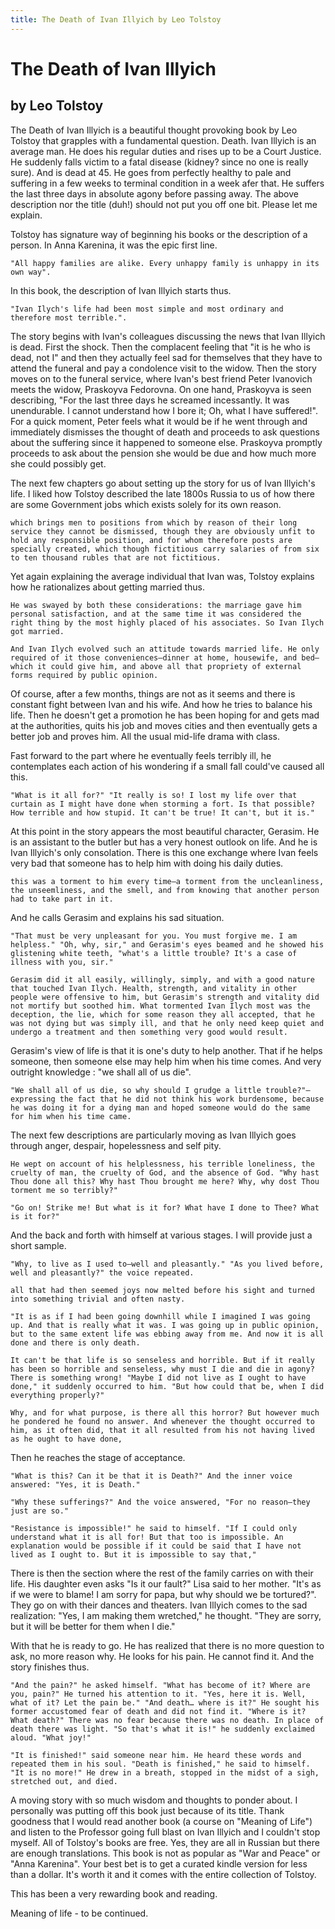 ```yaml
---
title: The Death of Ivan Illyich by Leo Tolstoy
---
```


<!-- 23.1 -->
<style>code {white-space: pre-wrap;}</style>

# The Death of Ivan Illyich
## by Leo Tolstoy

The Death of Ivan Illyich is a beautiful thought provoking book by Leo Tolstoy that grapples with a fundamental question. Death. Ivan Illyich is an average man. He does his regular duties and rises up to be a Court Justice. He suddenly falls victim to a fatal disease (kidney? since no one is really sure). And is dead at 45. He goes from perfectly healthy to pale and suffering in a few weeks to terminal condition in a week afer that. He suffers the last three days in absolute agony before passing away. The above description nor the title (duh!) should not put you off one bit. Please let me explain.

Tolstoy has signature way of beginning his books or the description of a person. In Anna Karenina, it was the epic first line.

```
"All happy families are alike. Every unhappy family is unhappy in its own way".
```

In this book, the description of Ivan Illyich starts thus. 

```
"Ivan Ilych's life had been most simple and most ordinary and therefore most terrible.".
```

The story begins with Ivan's colleagues discussing the news that Ivan Illyich is dead. First the shock. Then the complacent feeling that "it is he who is dead, not I" and then they actually feel sad for themselves that they have to attend the funeral and pay a condolence visit to the widow. Then the story moves on to the funeral service, where Ivan's best friend Peter Ivanovich meets the widow, Praskoyva Fedorovna. On one hand, Praskoyva is seen describing, "For the last three days he screamed incessantly. It was unendurable. I cannot understand how I bore it;  Oh, what I have suffered!". For a quick moment, Peter feels what it would be if he went through and immediately dismisses the thought of death and proceeds to ask questions about the suffering since it happened to someone else. Praskoyva promptly proceeds to ask about the pension she would be due and how much more she could possibly get.

The next few chapters go about setting up the story for us of Ivan Illyich's life. I liked how Tolstoy described the late 1800s Russia to us of how there are some Government jobs which exists solely for its own reason.


```
which brings men to positions from which by reason of their long service they cannot be dismissed, though they are obviously unfit to hold any responsible position, and for whom therefore posts are specially created, which though fictitious carry salaries of from six to ten thousand rubles that are not fictitious.
```

Yet again explaining the average individual that Ivan was, Tolstoy explains how he rationalizes about getting married thus.

```
He was swayed by both these considerations: the marriage gave him personal satisfaction, and at the same time it was considered the right thing by the most highly placed of his associates. So Ivan Ilych got married.

And Ivan Ilych evolved such an attitude towards married life. He only required of it those conveniences—dinner at home, housewife, and bed—which it could give him, and above all that propriety of external forms required by public opinion.
```

Of course, after a few months, things are not as it seems and there is constant fight between Ivan and his wife. And how he tries to balance his life. Then he doesn't get a promotion he has been hoping for and gets mad at the authorities, quits his job and moves cities and then eventually gets a better job and proves him. All the usual mid-life drama with class.

Fast forward to the part where he eventually feels terribly ill, he contemplates each action of his wondering if a small fall could've caused all this.

```
"What is it all for?" "It really is so! I lost my life over that curtain as I might have done when storming a fort. Is that possible? How terrible and how stupid. It can't be true! It can't, but it is."
```

At this point in the story appears the most beautiful character, Gerasim. He is an assistant to the butler but has a very honest outlook on life. And he is Ivan Illyich's only consolation. There is this one exchange where Ivan feels very bad that someone has to help him with doing his daily duties.

```
this was a torment to him every time—a torment from the uncleanliness, the unseemliness, and the smell, and from knowing that another person had to take part in it.
```

And he calls Gerasim and explains his sad situation.

```
"That must be very unpleasant for you. You must forgive me. I am helpless." "Oh, why, sir," and Gerasim's eyes beamed and he showed his glistening white teeth, "what's a little trouble? It's a case of illness with you, sir."

Gerasim did it all easily, willingly, simply, and with a good nature that touched Ivan Ilych. Health, strength, and vitality in other people were offensive to him, but Gerasim's strength and vitality did not mortify but soothed him. What tormented Ivan Ilych most was the deception, the lie, which for some reason they all accepted, that he was not dying but was simply ill, and that he only need keep quiet and undergo a treatment and then something very good would result.
```

Gerasim's view of life is that it is one's duty to help another. That if he helps someone, then someone else may help him when his time comes. And very outright knowledge : "we shall all of us die".

```
"We shall all of us die, so why should I grudge a little trouble?"—expressing the fact that he did not think his work burdensome, because he was doing it for a dying man and hoped someone would do the same for him when his time came.
```

The next few descriptions are particularly moving as Ivan Illyich goes through anger, despair, hopelessness and self pity.

```
He wept on account of his helplessness, his terrible loneliness, the cruelty of man, the cruelty of God, and the absence of God. "Why hast Thou done all this? Why hast Thou brought me here? Why, why dost Thou torment me so terribly?"

"Go on! Strike me! But what is it for? What have I done to Thee? What is it for?"
```

And the back and forth with himself at various stages. I will provide just a short sample.

```
"Why, to live as I used to—well and pleasantly." "As you lived before, well and pleasantly?" the voice repeated.

all that had then seemed joys now melted before his sight and turned into something trivial and often nasty.

"It is as if I had been going downhill while I imagined I was going up. And that is really what it was. I was going up in public opinion, but to the same extent life was ebbing away from me. And now it is all done and there is only death.

It can't be that life is so senseless and horrible. But if it really has been so horrible and senseless, why must I die and die in agony? There is something wrong! "Maybe I did not live as I ought to have done," it suddenly occurred to him. "But how could that be, when I did everything properly?"

Why, and for what purpose, is there all this horror? But however much he pondered he found no answer. And whenever the thought occurred to him, as it often did, that it all resulted from his not having lived as he ought to have done,
```

Then he reaches the stage of acceptance.

```
"What is this? Can it be that it is Death?" And the inner voice answered: "Yes, it is Death."

"Why these sufferings?" And the voice answered, "For no reason—they just are so."

"Resistance is impossible!" he said to himself. "If I could only understand what it is all for! But that too is impossible. An explanation would be possible if it could be said that I have not lived as I ought to. But it is impossible to say that,"
```

There is then the section where the rest of the family carries on with their life. His daughter even asks "Is it our fault?" Lisa said to her mother. "It's as if we were to blame! I am sorry for papa, but why should we be tortured?". They go on with their dances and theaters. Ivan Illyich comes to the sad realization: "Yes, I am making them wretched," he thought. "They are sorry, but it will be better for them when I die."

With that he is ready to go. He has realized that there is no more question to ask, no more reason why. He looks for his pain. He cannot find it. And the story finishes thus.

```
"And the pain?" he asked himself. "What has become of it? Where are you, pain?" He turned his attention to it. "Yes, here it is. Well, what of it? Let the pain be." "And death… where is it?" He sought his former accustomed fear of death and did not find it. "Where is it? What death?" There was no fear because there was no death. In place of death there was light. "So that's what it is!" he suddenly exclaimed aloud. "What joy!"

"It is finished!" said someone near him. He heard these words and repeated them in his soul. "Death is finished," he said to himself. "It is no more!" He drew in a breath, stopped in the midst of a sigh, stretched out, and died.
```

A moving story with so much wisdom and thoughts to ponder about. I personally was putting off this book just because of its title. Thank goodness that I would read another book (a course on "Meaning of Life") and listen to the Professor going full blast on Ivan Illyich and I couldn't stop myself. All of Tolstoy's books are free. Yes, they are all in Russian but there are enough translations. This book is not as popular as "War and Peace" or "Anna Karenina". Your best bet is to get a curated kindle version for less than a dollar. It's worth it and it comes with the entire collection of Tolstoy.

This has been a very rewarding book and reading.

Meaning of life - to be continued.

